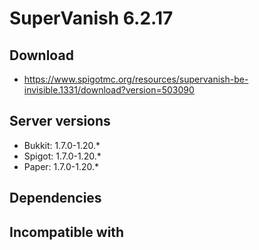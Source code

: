 # SuperVanish 6.2.17

## Download
- https://www.spigotmc.org/resources/supervanish-be-invisible.1331/download?version=503090


## Server versions
- Bukkit: 1.7.0-1.20.*
- Spigot: 1.7.0-1.20.*
- Paper: 1.7.0-1.20.*

## Dependencies

## Incompatible with
